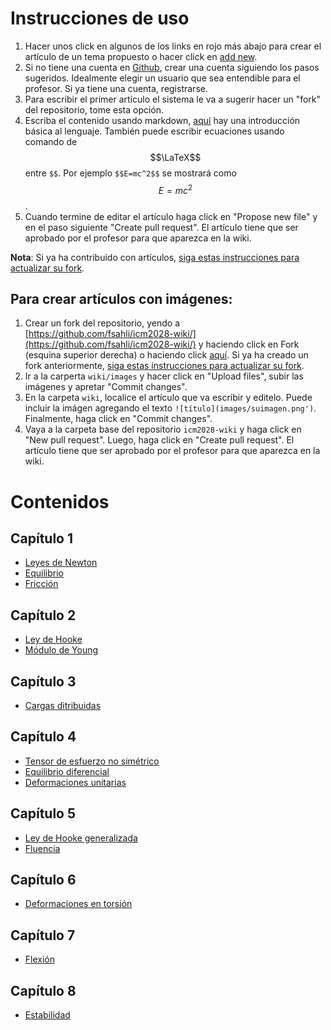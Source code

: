 # Instrucciones de uso

1. Hacer unos click en algunos de los links en rojo más abajo para crear el artículo de un tema propuesto o hacer click en [add new](https://github.com/fsahli/icm2028-wiki/new/master?filename=/wiki/).
2. Si no tiene una cuenta en [Github](https://github.com), crear una cuenta siguiendo los pasos sugeridos. Idealmente elegir un usuario que sea entendible para el profesor. Si ya tiene una cuenta, registrarse.
3. Para escribir el primer artículo el sistema le va a sugerir hacer un "fork" del repositorio, tome esta opción.
4. Escriba el contenido usando markdown, [aquí](https://www.markdownguide.org/basic-syntax/) hay una introducción básica al lenguaje. También puede escribir ecuaciones usando comando de $$\LaTeX$$ entre `$$`. Por ejemplo `$$E=mc^2$$` se mostrará como $$E=mc^2$$.
5. Cuando termine de editar el artículo haga click en "Propose new file" y en el paso siguiente "Create pull request". El artículo tiene que ser aprobado por el profesor para que aparezca en la wiki.

**Nota**: Si ya ha contribuido con artículos, [siga estas instrucciones para actualizar su fork](https://www.sitepoint.com/quick-tip-sync-your-fork-with-the-original-without-the-cli/).

## Para crear artículos con imágenes:
1. Crear un fork del repositorio, yendo a [https://github.com/fsahli/icm2028-wiki/](https://github.com/fsahli/icm2028-wiki/) y haciendo click en Fork (esquina superior derecha) o haciendo click [aquí](https://github.com/fsahli/icm2028-wiki/fork). Si ya ha creado un fork anteriormente, [siga estas instrucciones para actualizar su fork](https://www.sitepoint.com/quick-tip-sync-your-fork-with-the-original-without-the-cli/).
2. Ir a la carperta `wiki/images` y hacer click en "Upload files", subir las imágenes y apretar "Commit changes". 
3. En la carpeta `wiki`, localice el artículo que va escribir y editelo. Puede incluir la imágen agregando el texto `![título](images/suimagen.png')`. Finalmente, haga click en "Commit changes".
4. Vaya a la carpeta base del repositorio `icm2028-wiki` y haga click en "New pull request". Luego, haga click en "Create pull request". El artículo tiene que ser aprobado por el profesor para que aparezca en la wiki.

# Contenidos
## Capítulo 1
- [Leyes de Newton](Leyes-de-Newton)
- [Equilibrio](Equilibrio)
- [Fricción](Friccion)

## Capítulo 2
- [Ley de Hooke](Ley-de-Hooke)
- [Módulo de Young](Modulo-de-Young)

## Capítulo 3
- [Cargas ditribuidas](Cargas-distribuidas)

## Capítulo 4
- [Tensor de esfuerzo no simétrico](Tensor-de-esfuerzo-no-simetrico)
- [Equilibrio diferencial](Equilibrio-diferencial)
- [Deformaciones unitarias](Deformaciones-unitarias)

## Capítulo 5
- [Ley de Hooke generalizada](Ley-de-Hooke-generalizada)
- [Fluencia](Fluencia)

## Capítulo 6
- [Deformaciones en torsión](Deformaciones-en-torsion)

## Capítulo 7
- [Flexión](Flexion)

## Capítulo 8
- [Estabilidad](Estabilidad)


